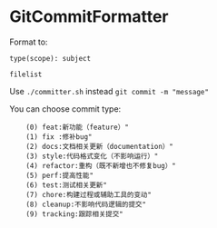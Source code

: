 # GitCommitFormatter

Format to: 

```
type(scope): subject

filelist
```

Use `./committer.sh` instead `git commit -m "message"`

You can choose commit type:

	    (0) feat:新功能（feature）"
	    (1) fix :修补bug"
	    (2) docs:文档相关更新（documentation）"
	    (3) style:代码格式变化（不影响运行）"
	    (4) refactor:重构（既不新增也不修复bug）"
	    (5) perf:提高性能"
	    (6) test:测试相关更新"
	    (7) chore:构建过程或辅助工具的变动"
	    (8) cleanup:不影响代码逻辑的提交"
	    (9) tracking:跟踪相关提交"

